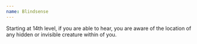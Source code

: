 ```yaml
---
name: Blindsense
---
```

Starting at 14th level, if you are able to hear, you are aware of the location of any hidden or invisible
creature within <me-distance length="10" /> of you.
